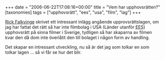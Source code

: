 +++
date = "2006-06-22T17:08:16+00:00"
title = "Vem har upphovsrätten?"
[taxonomies]
tags = ["upphovsrätt", "ees", "usa", "film", "lag"]
+++

[Rick Falkvinge][1] skrivet ett intressant inlägg angående upprovsrättslagen, om jag har fattat det rätt så har inte filmbolag i USA (Länder utanför <acronym title="Europeiska Ekonomiska Samarbetsområdet">EES</acronym>) upphovsrätt på sinna filmer i Sverige, tydligen så har skaparna av filmen kvar den då dom inte överlåtit den till bolaget i någon form av handling.

Det skapar en intressant utveckling, nu så är det jag som tolkar en som tolkar lagen &#8230; så vi får se hur det blir.



<small></small>

 [1]: https://web.archive.org/web/20060701064400/http://www.falkvinge.com/2006/06/hoppsan-up-yours-mpaa-och-riaa.html
